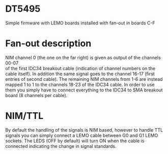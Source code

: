 # DT5495
Simple firmware with LEMO boards installed with fan-out in boards C-F

# Fan-out description
NIM channel 0 (the one on the far right) is given as output of the channels 00-07  
of the first IDC34 breakout cable (indication of channel numbers on the cable itself). 
In addition the same signal goes to the channel 16-17 (first entries of second cable). 
The remaining NIM channels from 1-6 are instead mapped 1 to 1 to the channels 18-23 of the 
IDC34 cable. In order to use them you simply have to connect everything to the IDC34 to SMA 
breakout board (8 channels per cable). 

# NIM/TTL
By default the handling of the signals is NIM based, however to handle TTL signals you can simply 
connect a LEMO cable between G0 and G1 LEMO sockets. The LEDS (OFF by default) will turn ON when the cable is
connected indicating the change in signal standards. 
